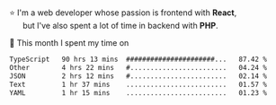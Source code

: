 ⭐ I'm a web developer whose passion is frontend with <b>React</b>,<br/>
&nbsp; &nbsp; &nbsp; but I've also spent a lot of time in backend with <b>PHP</b>.

📅 This month I spent my time on

<!--START_SECTION:waka-->

```txt
TypeScript   90 hrs 13 mins  ######################...   87.42 %
Other        4 hrs 22 mins   #........................   04.24 %
JSON         2 hrs 12 mins   #........................   02.14 %
Text         1 hr 37 mins    .........................   01.57 %
YAML         1 hr 15 mins    .........................   01.23 %
```

<!--END_SECTION:waka-->
